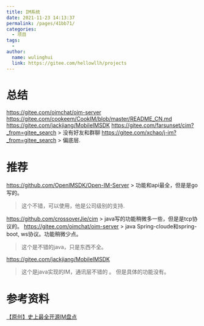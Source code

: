 ```yaml
---
title: IM系统
date: 2021-11-23 14:13:37
permalink: /pages/41bb71/
categories:
  - 项目
tags:
  - 
author: 
  name: wulinghui
  link: https://gitee.com/hellowllh/projects
---
```

# 总结

https://gitee.com/oimchat/oim-server
https://gitee.com/cookeem/CookIM/blob/master/README_CN.md
https://gitee.com/jackjiang/MobileIMSDK
https://gitee.com/farsunset/cim?_from=gitee_search > 没有好友和群聊
https://gitee.com/xchao/j-im?_from=gitee_search > 偏底层.



# 推荐

https://github.com/OpenIMSDK/Open-IM-Server  > 功能和api最全，但是是go写的。

> 这个不错，可以使用，他是公司级别的支持.

https://github.com/crossoverJie/cim  > java写的功能稍微多一些，但是是tcp协议的。
https://gitee.com/oimchat/oim-server > java Spring-cloude和spring-boot, ws协议。功能稍微少点。

> 这个是不错的java，只是东西不全。

https://gitee.com/jackjiang/MobileIMSDK 

> 这个是java实现的IM，通讯层不错的   。 但是具体的功能没有。







# 参考资料

[【原创】史上最全开源IM盘点](https://blog.csdn.net/xmcy001122/article/details/110679978)